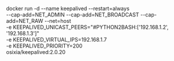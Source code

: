 


<!-- Run on Server 1 -->

docker run -d --name keepalived --restart=always \
  --cap-add=NET_ADMIN --cap-add=NET_BROADCAST --cap-add=NET_RAW --net=host \
  -e KEEPALIVED_UNICAST_PEERS="#PYTHON2BASH:['192.168.1.2', '192.168.1.3']" \
  -e KEEPALIVED_VIRTUAL_IPS=192.168.1.7 \
  -e KEEPALIVED_PRIORITY=200 \
  osixia/keepalived:2.0.20

<!-- Run on Server 2 -->